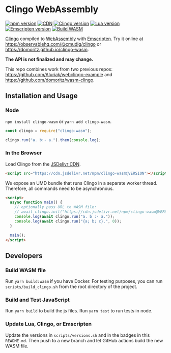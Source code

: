 # Clingo WebAssembly

[![npm version](https://img.shields.io/npm/v/clingo-wasm.svg)](https://www.npmjs.com/package/clingo-wasm)
[![CDN](https://data.jsdelivr.com/v1/package/npm/clingo-wasm/badge?style=rounded)](https://www.jsdelivr.com/package/npm/clingo-wasm)
[![Clingo version](https://img.shields.io/badge/Clingo-5.5.2-blue)](https://github.com/potassco/clingo)
[![Lua version](https://img.shields.io/badge/Lua-5.3.6-blue)](https://github.com/lua/lua)
[![Emscripten version](https://img.shields.io/badge/Emscripten-3.1.10-blue)](https://emscripten.org)
[![Build WASM](https://github.com/domoritz/clingo-wasm/actions/workflows/release.yml/badge.svg)](https://github.com/domoritz/clingo-wasm/actions/workflows/release.yml)

[Clingo](https://github.com/potassco/clingo) compiled to [WebAssembly](https://webassembly.org/) with [Emscripten](https://kripken.github.io/emscripten-site/).
Try it online at https://observablehq.com/@cmudig/clingo or https://domoritz.github.io/clingo-wasm.

**The API is not finalized and may change.**

This repo combines work from two previous repos: https://github.com/Aluriak/webclingo-example and https://github.com/domoritz/wasm-clingo.

## Installation and Usage

### Node

`npm install clingo-wasm` or `yarn add clingo-wasm`.

```js
const clingo = require("clingo-wasm");

clingo.run("a. b:- a.").then(console.log);
```

### In the Browser

Load Clingo from the [JSDelivr CDN](https://www.jsdelivr.com/package/npm/clingo-wasm).

```html
<script src="https://cdn.jsdelivr.net/npm/clingo-wasm@VERSION"></script>
```

We expose an UMD bundle that runs Clingo in a separate worker thread. Therefore, all commands need to be asynchronous.

```html
<script>
  async function main() {
    // optionally pass URL to WASM file:
    // await clingo.init("https://cdn.jsdelivr.net/npm/clingo-wasm@VERSION/dist/clingo.wasm")
    console.log(await clingo.run("a. b :- a."));
    console.log(await clingo.run("{a; b; c}.", 0));
  }

  main();
</script>
```

## Developers

### Build WASM file

Run `yarn build:wasm` if you have Docker. For testing purposes, you can run `scripts/build_clingo.sh` from the root directory of the project.

### Build and Test JavaScript

Run `yarn build` to build the js files. Run `yarn test` to run tests in node.

### Update Lua, Clingo, or Emscripten

Update the versions in `scripts/versions.sh` and in the badges in this `README.md`. Then push to a new branch and let GitHub actions build the new WASM file.
